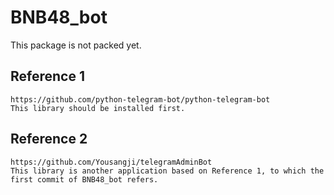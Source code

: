 # BNB48_bot
This package is not packed yet.

## Reference 1
    https://github.com/python-telegram-bot/python-telegram-bot
    This library should be installed first.
    
## Reference 2
    https://github.com/Yousangji/telegramAdminBot
    This library is another application based on Reference 1, to which the first commit of BNB48_bot refers.
